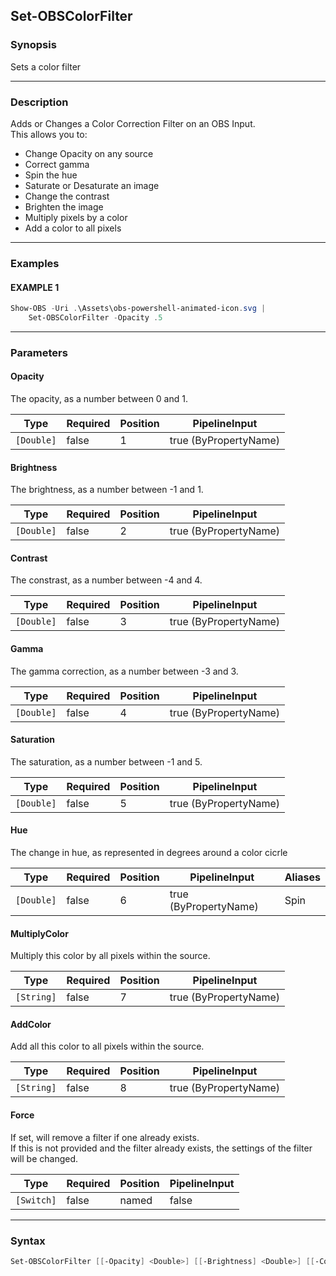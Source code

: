 Set-OBSColorFilter
------------------




### Synopsis
Sets a color filter



---


### Description

Adds or Changes a Color Correction Filter on an OBS Input.    
This allows you to:    
* Change Opacity on any source    
* Correct gamma    
* Spin the hue    
* Saturate or Desaturate an image    
* Change the contrast    
* Brighten the image    
* Multiply pixels by a color    
* Add a color to all pixels



---


### Examples
#### EXAMPLE 1
```PowerShell
Show-OBS -Uri .\Assets\obs-powershell-animated-icon.svg |    
    Set-OBSColorFilter -Opacity .5
```



---


### Parameters
#### **Opacity**

The opacity, as a number between 0 and 1.






|Type      |Required|Position|PipelineInput        |
|----------|--------|--------|---------------------|
|`[Double]`|false   |1       |true (ByPropertyName)|



#### **Brightness**

The brightness, as a number between -1 and 1.






|Type      |Required|Position|PipelineInput        |
|----------|--------|--------|---------------------|
|`[Double]`|false   |2       |true (ByPropertyName)|



#### **Contrast**

The constrast, as a number between -4 and 4.






|Type      |Required|Position|PipelineInput        |
|----------|--------|--------|---------------------|
|`[Double]`|false   |3       |true (ByPropertyName)|



#### **Gamma**

The gamma correction, as a number between -3 and 3.






|Type      |Required|Position|PipelineInput        |
|----------|--------|--------|---------------------|
|`[Double]`|false   |4       |true (ByPropertyName)|



#### **Saturation**

The saturation, as a number between -1 and 5.






|Type      |Required|Position|PipelineInput        |
|----------|--------|--------|---------------------|
|`[Double]`|false   |5       |true (ByPropertyName)|



#### **Hue**

The change in hue, as represented in degrees around a color cicrle






|Type      |Required|Position|PipelineInput        |Aliases|
|----------|--------|--------|---------------------|-------|
|`[Double]`|false   |6       |true (ByPropertyName)|Spin   |



#### **MultiplyColor**

Multiply this color by all pixels within the source.






|Type      |Required|Position|PipelineInput        |
|----------|--------|--------|---------------------|
|`[String]`|false   |7       |true (ByPropertyName)|



#### **AddColor**

Add all this color to all pixels within the source.






|Type      |Required|Position|PipelineInput        |
|----------|--------|--------|---------------------|
|`[String]`|false   |8       |true (ByPropertyName)|



#### **Force**

If set, will remove a filter if one already exists.    
If this is not provided and the filter already exists, the settings of the filter will be changed.






|Type      |Required|Position|PipelineInput|
|----------|--------|--------|-------------|
|`[Switch]`|false   |named   |false        |





---


### Syntax
```PowerShell
Set-OBSColorFilter [[-Opacity] <Double>] [[-Brightness] <Double>] [[-Contrast] <Double>] [[-Gamma] <Double>] [[-Saturation] <Double>] [[-Hue] <Double>] [[-MultiplyColor] <String>] [[-AddColor] <String>] [-Force] [<CommonParameters>]
```
